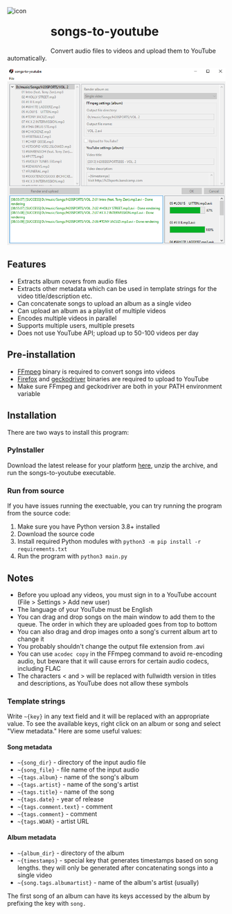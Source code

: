<img align="left" width="100" height="100" src="https://raw.githubusercontent.com/7x11x13/songs-to-youtube/master/image/icon.ico" alt="icon">

# songs-to-youtube

Convert audio files to videos and upload them to YouTube automatically.

![Example](/docs/example.png)

## Features
- Extracts album covers from audio files
- Extracts other metadata which can be used in template strings for the video title/description etc.
- Can concatenate songs to upload an album as a single video
- Can upload an album as a playlist of multiple videos
- Encodes multiple videos in parallel
- Supports multiple users, multiple presets
- Does not use YouTube API; upload up to 50-100 videos per day

## Pre-installation
- [FFmpeg](https://ffmpeg.org/download.html) binary is required to convert songs into videos
- [Firefox](https://www.mozilla.org/firefox/new/) and [geckodriver](https://github.com/mozilla/geckodriver/releases) binaries are required to upload to YouTube
- Make sure FFmpeg and geckodriver are both in your PATH environment variable

## Installation

There are two ways to install this program:

### PyInstaller

Download the latest release for your platform [here](https://github.com/7x11x13/songs-to-youtube/releases), unzip the archive, and run the songs-to-youtube executable.

### Run from source
If you have issues running the exectuable, you can try running the program from the source code:

1. Make sure you have Python version 3.8+ installed
2. Download the source code
3. Install required Python modules with `python3 -m pip install -r requirements.txt`
4. Run the program with `python3 main.py`

## Notes
- Before you upload any videos, you must sign in to a YouTube account (File > Settings > Add new user)
- The language of your YouTube must be English
- You can drag and drop songs on the main window to add them to the queue. The order in which they are uploaded goes from top to bottom
- You can also drag and drop images onto a song's current album art to change it
- You probably shouldn't change the output file extension from .avi
- You can use `acodec copy` in the FFmpeg command to avoid re-encoding audio, but beware that it will cause errors for certain audio codecs, including FLAC
- The characters < and > will be replaced with fullwidth version in titles and descriptions, as YouTube does not allow these symbols

### Template strings
Write `~{key}` in any text field and it will be replaced with an appropriate value. To see the available keys, right click on an album or song and select "View metadata."
Here are some useful values:
#### Song metadata
- `~{song_dir}` - directory of the input audio file
- `~{song_file}` - file name of the input audio
- `~{tags.album}` - name of the song's album
- `~{tags.artist}` - name of the song's artist
- `~{tags.title}` - name of the song
- `~{tags.date}` - year of release
- `~{tags.comment.text}` - comment
- `~{tags.comment}` - comment
- `~{tags.WOAR}` - artist URL
#### Album metadata
- `~{album_dir}` - directory of the album
- `~{timestamps}` - special key that generates timestamps based on song lengths. they will only be generated after concatenating songs into a single video
- `~{song.tags.albumartist}` - name of the album's artist (usually)

The first song of an album can have its keys accessed by the album by prefixing the key with `song.`

